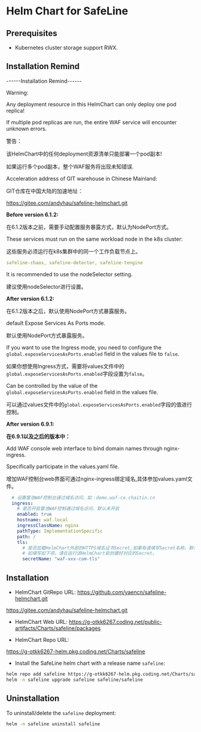 # Helm Chart for SafeLine

## Prerequisites

- Kubernetes cluster storage support RWX.

## Installation Remind

------Installation Remind------

Warning: 

Any deployment resource in this HelmChart can only deploy one pod replica!

If multiple pod replicas are run, the entire WAF service will encounter unknown errors.

警告：

该HelmChart中的任何deployment资源清单只能部署一个pod副本!

如果运行多个pod副本，整个WAF服务将出现未知错误.

Acceleration address of GIT warehouse in Chinese Mainland:

GIT仓库在中国大陆的加速地址：

https://gitee.com/andyhau/safeline-helmchart.git

**Before version 6.1.2:**

在6.1.2版本之前，需要手动配置服务暴露方式，默认为NodePort方式。

These services must run on the same workload node in the k8s cluster:

这些服务必须运行在k8s集群中的同一个工作负载节点上。

```yaml
safeline-chaos, safeline-detector, safeline-tengine
```

It is recommended to use the nodeSelector setting.

建议使用nodeSelector进行设置。

**After version 6.1.2:**

在6.1.2版本之后，默认使用NodePort方式暴露服务。

default Expose Services As Ports mode.

默认使用NodePort方式暴露服务。

If you want to use the Ingress mode, you need to configure the `global.exposeServicesAsPorts.enabled` field in the values file to `false`.

如果你想使用Ingress方式，需要将values文件中的`global.exposeServicesAsPorts.enabled`字段设置为`false`。

Can be controlled by the value of the `global.exposeServicesAsPorts.enabled` field in the values file.

可以通过values文件中的`global.exposeServicesAsPorts.enabled`字段的值进行控制。

**After version 6.9.1:**

**在6.9.1以及之后的版本中：**

Add WAF console web interface to bind domain names through nginx-ingress.

Specifically participate in the values.yaml file.

增加WAF控制台web界面可通过nginx-ingress绑定域名,具体参加values.yaml文件。

```yaml
  # 设置雷池WAF控制台通过域名访问，如：demo.waf-ce.chaitin.cn
  ingress:
    # 是否开启雷池WAF控制通过域名访问，默认未开启
    enabled: true
    hostname: waf.local
    ingressClassName: nginx
    pathType: ImplementationSpecific
    path: /
    tls:
      # 是否加载HelmChart外部的HTTPS域名证书Secret,如果有请填写Secret名称，默认不填写及域名仅开启http访问.
      # 如填写如下项，请在运行该HelmChart前创建好对应的Secret。
      secretName: "waf-xxx-com-tls"
```


## Installation

- HelmChart GitRepo URL:
https://github.com/yaencn/safeline-helmchart.git

https://gitee.com/andyhau/safeline-helmchart.git

- HelmChart Web URL:
https://g-otkk6267.coding.net/public-artifacts/Charts/safeline/packages

- HelmChart Repo URL:

https://g-otkk6267-helm.pkg.coding.net/Charts/safeline

- Install the SafeLine helm chart with a release name `safeline`:
```bash
helm repo add safeline https://g-otkk6267-helm.pkg.coding.net/Charts/safeline
helm -n safeline upgrade safeline safeline/safeline
```

## Uninstallation

To uninstall/delete the `safeline` deployment:
```bash
helm -n safeline uninstall safeline
```
